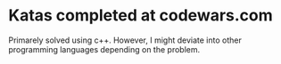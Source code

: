 # Katas completed at codewars.com

Primarely solved using c++. However, I might deviate into other programming languages depending on the problem.
